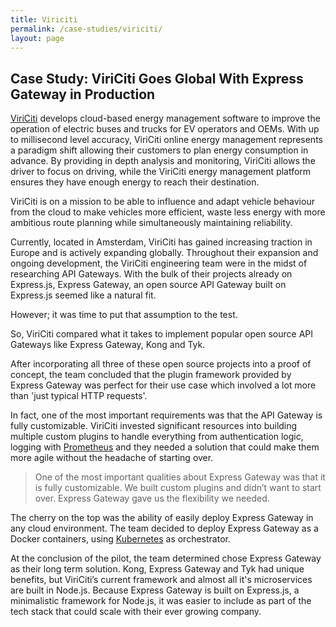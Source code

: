 ```yaml
---
title: Viriciti
permalink: /case-studies/viriciti/
layout: page
---
```


<div class="wrapper-flex">
  <div class="wrapper">
    <div class="flex-column" markdown="1">

## Case Study: ViriCiti Goes Global With Express Gateway in Production

[ViriCiti][viriciti] develops cloud-based energy management software to improve the operation of electric buses and trucks for EV operators and OEMs. With up to millisecond level accuracy, ViriCiti online energy management represents a paradigm shift allowing their customers to plan energy consumption in advance. By providing in depth analysis and monitoring, ViriCiti allows the driver to focus on driving, while the ViriCiti energy management platform ensures they have enough energy to reach their destination.

ViriCiti is on a mission to be able to influence and adapt vehicle behaviour from the cloud to make vehicles more efficient, waste less energy with more ambitious route planning while simultaneously maintaining reliability.

Currently, located in Amsterdam, ViriCiti has gained increasing traction in Europe and is actively expanding globally. Throughout their expansion and ongoing development, the ViriCiti engineering team were in the midst of researching API Gateways. With the bulk of their projects already on Express.js, Express Gateway, an open source API Gateway built on Express.js seemed like a natural fit.

However; it was time to put that assumption to the test.

So, ViriCiti compared what it takes to implement popular open source API Gateways like Express Gateway, Kong and Tyk.

After incorporating all three of these open source projects into a proof of concept, the team concluded that the plugin framework provided by Express Gateway was perfect for their use case which involved a lot more than 'just typical HTTP requests'.

In fact, one of the most important requirements was that the API Gateway is fully customizable. ViriCiti invested significant resources into building multiple custom plugins to handle everything from authentication logic, logging with [Prometheus][prometheus] and they needed a solution that could make them more agile without the headache of starting over.

> One of the most important qualities about Express Gateway was that it is fully customizable. We built custom plugins and didn’t want to start over. Express Gateway gave us the flexibility we needed.

The cherry on the top was the ability of easily deploy Express Gateway in any cloud environment. The team decided to deploy Express Gateway as a Docker containers, using [Kubernetes][kubernetes] as orchestrator.

At the conclusion of the pilot, the team determined chose Express Gateway as their long term solution. Kong, Express Gateway and Tyk had unique benefits, but ViriCiti’s current framework and almost all it's microservices are built in Node.js. Because Express Gateway is built on Express.js, a minimalistic framework for Node.js, it was easier to include as part of the tech stack that could scale with their ever growing company.

[viriciti]: https://viriciti.com
[prometheus]: https://prometheus.io/
[kubernetes]: https://kubernetes.io/

</div></div></div>
